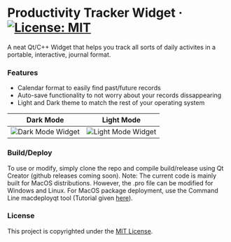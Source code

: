 # Productivity Tracker Widget · [![License: MIT](https://img.shields.io/badge/License-MIT-red.svg)](https://github.com/kudoichika/Productivity-Tracker/blob/master/LICENSE.md)
A neat Qt/C++ Widget that helps you track all sorts of daily activites in a portable, interactive, journal format.
### Features
- Calendar format to easily find past/future records
- Auto-save functionality to not worry about your records dissappearing
- Light and Dark theme to match the rest of your operating system

Dark Mode | Light Mode
:--------:|:----------:
![Dark Mode Widget](https://github.com/kudoichika/Productivity-Tracker/blob/master/Screenshots/DarkTheme.png?raw=true) | ![Light Mode Widget](https://github.com/kudoichika/Productivity-Tracker/blob/master/Screenshots/LightTheme.png?raw=true)

### Build/Deploy
To use or modify, simply clone the repo and compile build/release using Qt Creator (github releases coming soon). Note: The current code is mainly built for MacOS distributions. However, the .pro file can be modified for Windows and Linux.
For MacOS package deployment, use the Command Line macdeployqt tool (Tutorial given [here](https://riptutorial.com/qt/example/24344/deploying-on-mac)).

### License
This project is copyrighted under the [MIT License](https://github.com/kudoichika/Productivity-Tracker/blob/master/LICENSE.md).

